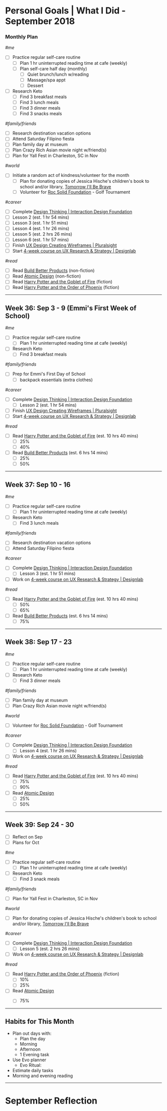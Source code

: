 Personal Goals | What I Did - September 2018
==============

### Monthly Plan

_#me_
- [ ] Practice regular self-care routine
  - [ ] Plan 1 hr uninterrupted reading time at cafe (weekly)
  - [ ] Plan self-care half day (monthly)
    - [ ] Quiet brunch/lunch w/reading
    - [ ] Massage/spa appt 
    - [ ] Dessert
- [ ] Research Keto 
  - [ ] Find 3 breakfast meals
  - [ ] Find 3 lunch meals
  - [ ] Find 3 dinner meals
  - [ ] Find 3 snacks meals

_#family/friends_
- [ ] Research destination vacation options 
- [ ] Attend Saturday Filipino fiesta
- [ ] Plan family day at museum 
- [ ] Plan Crazy Rich Asian movie night w/friend(s)
- [ ] Plan for Yall Fest in Charleston, SC in Nov

_#world_
- [ ] Initiate a random act of kindness/volunteer for the month
  - [ ] Plan for donating copies of Jessica Hische's children's book to school and/or library, [Tomorrow I'll Be Brave](https://smile.amazon.com/gp/product/1524787019/ref=smi_www_rco2_go_smi_1405964225?_encoding=UTF8&ie=UTF8&linkCode=sl1&linkId=14ae1dab4dd3b2f37f22cb83f7828a46&tag=jesshisc-20)
  - [ ] Volunteer for [Roc Solid Foundation](http://rocsolidfoundation.org/) - Golf Tournament

_#career_
 - [ ] Complete [Design Thinking | Interaction Design Foundation](https://www.interaction-design.org/courses/design-thinking-the-beginner-s-guide?r=candi-lemoine)
  - [ ] Lesson 2 (est. 1 hr 54 mins)
  - [ ] Lesson 3 (est. 1 hr 51 mins)
  - [ ] Lesson 4 (est. 1 hr 26 mins)
  - [ ] Lesson 5 (est. 2 hrs 26 mins)
  - [ ] Lesson 6 (est. 1 hr 57 mins)
- [ ] Finish [UX Design Creating Wireframes | Pluralsight](https://app.pluralsight.com/library/courses/ux-design-creating-wireframes)
- [ ] Start [4-week course on UX Research & Strategy | Designlab](https://trydesignlab.com/ux-design-course/)

_#read_
- [ ] Read [Build Better Products](https://www.goodreads.com/book/show/32856281-build-better-products) (non-fiction)
- [ ] Read [Atomic Design](https://www.goodreads.com/book/show/29567165-atomic-design) (non-fiction)
- [ ] Read [Harry Potter and the Goblet of Fire](https://www.goodreads.com/book/show/17347382-harry-potter-and-the-goblet-of-fire) (fiction)
- [ ] Read [Harry Potter and the Order of Phoenix](https://www.goodreads.com/book/show/17347381-harry-potter-and-the-order-of-the-phoenix) (fiction)

---

## Week 36: Sep 3 - 9 (Emmi's First Week of School)

_#me_
- [ ] Practice regular self-care routine
  - [ ] Plan 1 hr uninterrupted reading time at cafe (weekly)
- [ ] Research Keto 
  - [ ] Find 3 breakfast meals

_#family/friends_
- [ ] Prep for Emmi's First Day of School
  - [ ] backpack essentials (extra clothes)

_#career_
- [ ] Complete [Design Thinking | Interaction Design Foundation](https://www.interaction-design.org/courses/design-thinking-the-beginner-s-guide?r=candi-lemoine)
  - [ ] Lesson 2 (est. 1 hr 54 mins)
- [ ] Finish [UX Design Creating Wireframes | Pluralsight](https://app.pluralsight.com/library/courses/ux-design-creating-wireframes)
- [ ] Start [4-week course on UX Research & Strategy | Designlab](https://trydesignlab.com/ux-design-course/) 

_#read_
- [ ] Read [Harry Potter and the Goblet of Fire](https://www.goodreads.com/book/show/17347382-harry-potter-and-the-goblet-of-fire) (est. 10 hrs 40 mins)
  - [ ] 25%
  - [ ] 40%  
- [ ] Read [Build Better Products](https://www.goodreads.com/book/show/32856281-build-better-products) (est. 6 hrs 14 mins)
  - [ ] 25%
  - [ ] 50%
  
---

## Week 37: Sep 10 - 16

_#me_
- [ ] Practice regular self-care routine
  - [ ] Plan 1 hr uninterrupted reading time at cafe (weekly)
- [ ] Research Keto 
  - [ ] Find 3 lunch meals

_#family/friends_
- [ ] Research destination vacation options
- [ ] Attend Saturday Filipino fiesta

_#career_
- [ ] Complete [Design Thinking | Interaction Design Foundation](https://www.interaction-design.org/courses/design-thinking-the-beginner-s-guide?r=candi-lemoine)
  - [ ] Lesson 3 (est. 1 hr 51 mins)
- [ ] Work on [4-week course on UX Research & Strategy | Designlab](https://trydesignlab.com/ux-design-course/)  

_#read_
- [ ] Read [Harry Potter and the Goblet of Fire](https://www.goodreads.com/book/show/17347382-harry-potter-and-the-goblet-of-fire) (est. 10 hrs 40 mins)
  - [ ] 50%
  - [ ] 65%
- [ ] Read [Build Better Products](https://www.goodreads.com/book/show/32856281-build-better-products) (est. 6 hrs 14 mins)
  - [ ] 75%

---

## Week 38: Sep 17 - 23

_#me_
- [ ] Practice regular self-care routine
  - [ ] Plan 1 hr uninterrupted reading time at cafe (weekly)
- [ ] Research Keto 
  - [ ] Find 3 dinner meals

_#family/friends_
- [ ] Plan family day at museum 
- [ ] Plan Crazy Rich Asian movie night w/friend(s)

_#world_
- [ ] Volunteer for [Roc Solid Foundation](http://rocsolidfoundation.org/) - Golf Tournament

_#career_
- [ ] Complete [Design Thinking | Interaction Design Foundation](https://www.interaction-design.org/courses/design-thinking-the-beginner-s-guide?r=candi-lemoine)
  - [ ] Lesson 4 (est. 1 hr 26 mins)  
- [ ] Work on [4-week course on UX Research & Strategy | Designlab](https://trydesignlab.com/ux-design-course/)  

_#read_
- [ ] Read [Harry Potter and the Goblet of Fire](https://www.goodreads.com/book/show/17347382-harry-potter-and-the-goblet-of-fire) (est. 10 hrs 40 mins)
  - [ ] 75%
  - [ ] 90%
- [ ] Read [Atomic Design](https://www.goodreads.com/book/show/29567165-atomic-design) 
  - [ ] 25%
  - [ ] 50%
  
---

## Week 39: Sep 24 - 30

- [ ] Reflect on Sep
- [ ] Plans for Oct

_#me_
- [ ] Practice regular self-care routine
  - [ ] Plan 1 hr uninterrupted reading time at cafe (weekly)
- [ ] Research Keto 
  - [ ] Find 3 snack meals

_#family/friends_
- [ ] Plan for Yall Fest in Charleston, SC in Nov

_#world_
- [ ] Plan for donating copies of Jessica Hische's children's book to school and/or library, [Tomorrow I'll Be Brave](https://smile.amazon.com/gp/product/1524787019/ref=smi_www_rco2_go_smi_1405964225?_encoding=UTF8&ie=UTF8&linkCode=sl1&linkId=14ae1dab4dd3b2f37f22cb83f7828a46&tag=jesshisc-20)

_#career_
- [ ] Complete [Design Thinking | Interaction Design Foundation](https://www.interaction-design.org/courses/design-thinking-the-beginner-s-guide?r=candi-lemoine)
  - [ ] Lesson 5 (est. 2 hrs 26 mins)  
- [ ] Work on [4-week course on UX Research & Strategy | Designlab](https://trydesignlab.com/ux-design-course/)  

_#read_
- [ ] Read [Harry Potter and the Order of Phoenix](https://www.goodreads.com/book/show/17347381-harry-potter-and-the-order-of-the-phoenix) (fiction)
  - [ ] 10%
  - [ ] 25%
- [ ] Read [Atomic Design](https://www.goodreads.com/book/show/29567165-atomic-design) 
  - [ ] 75%


---

## Habits for This Month
- Plan out days with: 
  - Plan the day
  - Morning
  - Afternoon
  - 1 Evening task
- Use Evo planner
  - Evo Ritual: 
- Estimate daily tasks
- Morning and evening reading

---


# September Reflection
